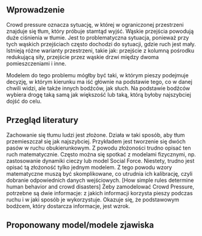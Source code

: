 ## Wprowadzenie

Crowd pressure oznacza sytuację, w której w ograniczonej przestrzeni znajduje się tłum, który próbuje stamtąd wyjść. Wąskie przejścia powodują duże ciśnienia w tłumie. Jest to problematyczna sytuacja, ponieważ przy tych wąskich przejściach często dochodzi do sytuacji, gdzie ruch jest mały. Istnieją różne warianty przestrzeni, takie jak: przejście z kolumną pośrodku redukującą siły, przejście przez wąskie drzwi między dwoma pomieszczeniami i inne.

Modelem do tego problemu mógłby być taki, w którym pieszy podejmuje decyzję, w którym kierunku ma iść głównie na podstawie tego, co w danej chwili widzi, ale także innych bodźców, jak słuch. Na podstawie bodźców wybiera drogę taką samą jak większość lub taką, którą byłoby najszybciej dojść do celu.

## Przegląd literatury

Zachowanie się tłumu ludzi jest złożone. Działa w taki sposób, aby tłum przemieszczał się jak najszybciej. Przykładem jest tworzenie się dwóch pasów w ruchu obukierunkowym. Z powodu złożoności trudno opisać ten ruch matematycznie. Często można się spotkać z modelami fizycznymi, np. zastosowanie dynamiki cieczy lub model Social Force.
Niestety, trudno jest opisać tą złożoność tylko jednym modelem. Z tego powodu wzory matematyczne muszą być skomplikowane, co utrudnia ich kalibrację, czyli dobranie odpowiednich danych wejściowych. [How simple rules determine human behavior
and crowd disasters]
Żeby zamodelować Crowd Pressure, potrzebne są dwie informacje: z jakich informacji korzysta pieszy podczas ruchu i w jaki sposób je wykorzystuje. Okazuje się, że podstawowym bodźcem, który dostarcza informacje, jest wzrok.

## Proponowany model/modele zjawiska
